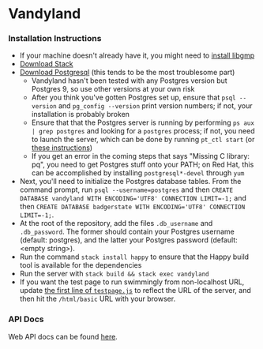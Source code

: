 Vandyland
===============

### Installation Instructions

  * If your machine doesn't already have it, you might need to [install libgmp](http://www.mathemagix.org/www/mmdoc/doc/html/external/gmp.en.html)
  * [Download Stack](https://docs.haskellstack.org/en/stable/README/)
  * [Download Postgresql](https://www.postgresql.org/download/) (this tends to be the most troublesome part)
    * Vandyland hasn't been tested with any Postgres version but Postgres 9, so use other versions at your own risk
    * After you think you've gotten Postgres set up, ensure that `psql --version` and `pg_config --version` print version numbers; if not, your installation is probably broken
    * Ensure that that the Postgres server is running by performing `ps aux | grep postgres` and looking for a `postgres` process; if not, you need to launch the server, which can be done by running `pt_ctl start` (or [these instructions](https://www.postgresql.org/docs/9.1/static/server-start.html))
    * If you get an error in the coming steps that says "Missing C library: pq", you need to get Postgres stuff onto your PATH; on Red Hat, this can be accomplished by installing `postgresql*-devel` through `yum`
  * Next, you'll need to initialize the Postgres database tables.  From the command prompt, run `psql --username=postgres` and then `CREATE DATABASE vandyland WITH ENCODING='UTF8' CONNECTION LIMIT=-1;` and then `CREATE DATABASE badgerstate WITH ENCODING='UTF8' CONNECTION LIMIT=-1;`.
  * At the root of the repository, add the files `.db_username` and `.db_password`.  The former should contain your Postgres username (default: postgres), and the latter your Postgres password (default: \<empty string>).
  * Run the command `stack install happy` to ensure that the Happy build tool is available for the dependencies
  * Run the server with `stack build && stack exec vandyland`
  * If you want the test page to run swimmingly from non-localhost URL, update [the first line of `testpage.js`](https://github.com/TheBizzle/Vandyland/blob/master/html/testpage.js#L1) to reflect the URL of the server, and then hit the `/html/basic` URL with your browser.

### API Docs

Web API docs can be found [here](https://github.com/TheBizzle/Vandyland/wiki/Web-API).
